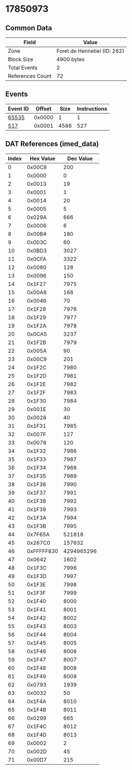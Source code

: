 # 17850973

## Common Data

| Field            | Value                        |
|------------------|------------------------------|
| Zone             | Foret de Hennetiel (ID: 262) |
| Block Size       | 4900 bytes                   |
| Total Events     | 2                            |
| References Count | 72                           |

## Events

| Event ID            | Offset   |   Size |   Instructions |
|---------------------|----------|--------|----------------|
| [65535](./65535.md) | 0x0000   |      1 |              1 |
| [517](./517.md)     | 0x0001   |   4586 |            527 |

## DAT References (imed_data)

|   Index | Hex Value   |   Dec Value |
|---------|-------------|-------------|
|       0 | 0x00C8      |         200 |
|       1 | 0x0000      |           0 |
|       2 | 0x0013      |          19 |
|       3 | 0x0001      |           1 |
|       4 | 0x0014      |          20 |
|       5 | 0x0005      |           5 |
|       6 | 0x029A      |         666 |
|       7 | 0x0006      |           6 |
|       8 | 0x00B4      |         180 |
|       9 | 0x003C      |          60 |
|      10 | 0x0BD3      |        3027 |
|      11 | 0x0CFA      |        3322 |
|      12 | 0x0080      |         128 |
|      13 | 0x0096      |         150 |
|      14 | 0x1F27      |        7975 |
|      15 | 0x00A8      |         168 |
|      16 | 0x0046      |          70 |
|      17 | 0x1F28      |        7976 |
|      18 | 0x1F29      |        7977 |
|      19 | 0x1F2A      |        7978 |
|      20 | 0x0CA5      |        3237 |
|      21 | 0x1F2B      |        7979 |
|      22 | 0x005A      |          90 |
|      23 | 0x00C9      |         201 |
|      24 | 0x1F2C      |        7980 |
|      25 | 0x1F2D      |        7981 |
|      26 | 0x1F2E      |        7982 |
|      27 | 0x1F2F      |        7983 |
|      28 | 0x1F30      |        7984 |
|      29 | 0x001E      |          30 |
|      30 | 0x0028      |          40 |
|      31 | 0x1F31      |        7985 |
|      32 | 0x007F      |         127 |
|      33 | 0x0078      |         120 |
|      34 | 0x1F32      |        7986 |
|      35 | 0x1F33      |        7987 |
|      36 | 0x1F34      |        7988 |
|      37 | 0x1F35      |        7989 |
|      38 | 0x1F36      |        7990 |
|      39 | 0x1F37      |        7991 |
|      40 | 0x1F38      |        7992 |
|      41 | 0x1F39      |        7993 |
|      42 | 0x1F3A      |        7994 |
|      43 | 0x1F3B      |        7995 |
|      44 | 0x7F65A     |      521818 |
|      45 | 0x267C0     |      157632 |
|      46 | 0xFFFFF830  |  4294965296 |
|      47 | 0x0642      |        1602 |
|      48 | 0x1F3C      |        7996 |
|      49 | 0x1F3D      |        7997 |
|      50 | 0x1F3E      |        7998 |
|      51 | 0x1F3F      |        7999 |
|      52 | 0x1F40      |        8000 |
|      53 | 0x1F41      |        8001 |
|      54 | 0x1F42      |        8002 |
|      55 | 0x1F43      |        8003 |
|      56 | 0x1F44      |        8004 |
|      57 | 0x1F45      |        8005 |
|      58 | 0x1F46      |        8006 |
|      59 | 0x1F47      |        8007 |
|      60 | 0x1F48      |        8008 |
|      61 | 0x1F49      |        8009 |
|      62 | 0x0793      |        1939 |
|      63 | 0x0032      |          50 |
|      64 | 0x1F4A      |        8010 |
|      65 | 0x1F4B      |        8011 |
|      66 | 0x0299      |         665 |
|      67 | 0x1F4C      |        8012 |
|      68 | 0x1F4D      |        8013 |
|      69 | 0x0002      |           2 |
|      70 | 0x002D      |          45 |
|      71 | 0x00D7      |         215 |
